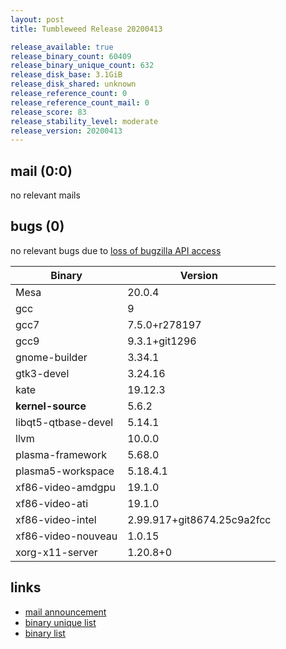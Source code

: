 ```yaml
---
layout: post
title: Tumbleweed Release 20200413

release_available: true
release_binary_count: 60409
release_binary_unique_count: 632
release_disk_base: 3.1GiB
release_disk_shared: unknown
release_reference_count: 0
release_reference_count_mail: 0
release_score: 83
release_stability_level: moderate
release_version: 20200413
---
```


## mail (0:0)

no relevant mails

## bugs (0)

<!--more-->

no relevant bugs due to [loss of bugzilla API access](https://bugzilla.opensuse.org/show_bug.cgi?id=1157722)

Binary | Version
--- | ---
Mesa | 20.0.4
gcc | 9
gcc7 | 7.5.0+r278197
gcc9 | 9.3.1+git1296
gnome-builder | 3.34.1
gtk3-devel | 3.24.16
kate | 19.12.3
**kernel-source** | 5.6.2
libqt5-qtbase-devel | 5.14.1
llvm | 10.0.0
plasma-framework | 5.68.0
plasma5-workspace | 5.18.4.1
xf86-video-amdgpu | 19.1.0
xf86-video-ati | 19.1.0
xf86-video-intel | 2.99.917+git8674.25c9a2fcc
xf86-video-nouveau | 1.0.15
xorg-x11-server | 1.20.8+0

## links

- [mail announcement](https://lists.opensuse.org/opensuse-factory/2020-04/msg00258.html)
- [binary unique list](http://download.opensuse.org/history/20200413/rpm.unique.list)
- [binary list](http://download.opensuse.org/history/20200413/rpm.list)
